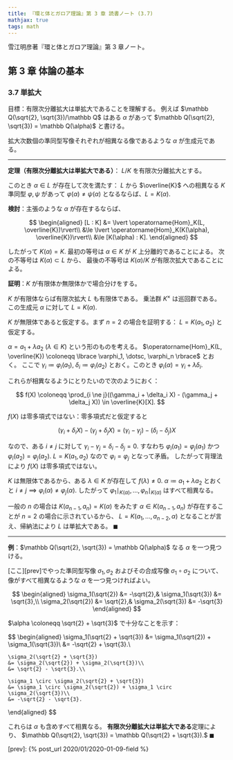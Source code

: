 ```yaml
---
title: 『環と体とガロア理論』第 3 章 読書ノート (3.7)
mathjax: true
tags: math
---
```


雪江明彦著『環と体とガロア理論』第 3 章ノート。

## 第 3 章 体論の基本

### 3.7 単拡大

目標：有限次分離拡大は単拡大であることを理解する。
例えば $\mathbb Q(\sqrt{2}, \sqrt{3})/\mathbb Q$ はある $\alpha$ があって
$\mathbb Q(\sqrt{2}, \sqrt{3}) = \mathbb Q(\alpha)$ と書ける。

拡大次数個の準同型写像それぞれが相異なる像であるような $\alpha$ が生成元である。

----

**定理（有限次分離拡大は単拡大である）**：
$L/K$ を有限次分離拡大とする。

このとき $\alpha \in L$ が存在して次を満たす：
$L$ から $\overline{K}$ への相異なる $K$ 準同型 $\varphi, \psi$ があって
$\varphi(\alpha) \ne \psi(\alpha)$ となるならば、$L = K(\alpha).$

**検討**：主張のような $\alpha$ が存在するならば、

$$
\begin{aligned}
    [L : K] &= \lvert \operatorname{Hom}_K(L, \overline{K})\rvert\\
    &\le \lvert \operatorname{Hom}_K(K(\alpha), \overline{K})\rvert\\
    &\le [K(\alpha) : K].
\end{aligned}
$$

したがって $K(\alpha) = K.$
最初の等号は $\alpha \in K$ が $K$ 上分離的であることによる。
次の不等号は $K(\alpha) \subset L$ から、
最後の不等号は $K(\alpha)/K$ が有限次拡大であることによる。

**証明**：$K$ が有限体か無限体かで場合分けをする。

$K$ が有限体ならば有限次拡大 $L$ も有限体である。
乗法群 $K^\times$ は巡回群である。この生成元 $\alpha$ に対して $L = K(\alpha).$

$K$ が無限体であると仮定する。まず $n = 2$ の場合を証明する：
$L = K(a_1, a_2)$ と仮定する。

$\alpha = a_1 + \lambda a_2$ $(\lambda \in K)$ という形のものを考える。
$\operatorname{Hom}_K(L, \overline{K}) \coloneqq \lbrace \varphi_1, \dotsc, \varphi_n \rbrace$ とおく。
ここで $\gamma_i \coloneqq \varphi_i(a_1),\; \delta_i \coloneqq \varphi_i(a_2)$
とおく。このとき $\varphi_i(\alpha) = \gamma_i + \lambda\delta_i.$

これらが相異なるようにとりたいので次のようにおく：

$$
f(X) \coloneqq \prod_{i \ne j}((\gamma_i + \delta_i X) - (\gamma_j + \delta_j X)) \in \overline{K}[X].
$$

$f(X)$ は零多項式ではない：零多項式だと仮定すると

$$
(\gamma_i + \delta_i X) - (\gamma_j + \delta_j X)
= (\gamma_i - \gamma_j) - (\delta_i - \delta_j)X
$$

なので、ある $i \ne j$ に対して $\gamma_i - \gamma_j = \delta_i - \delta_j = 0.$
すなわち $\varphi_i(a_1) = \varphi_j(a_1)$ かつ
$\varphi_i(a_2) = \varphi_j(a_2).$
$L = K(a_1, a_2)$ なので $\varphi_i = \varphi_j$ となって矛盾。
したがって背理法により $f(X)$ は零多項式ではない。

$K$ は無限体であるから、ある $\lambda \in K$ が存在して $f(\lambda) \ne 0.$
$\alpha \coloneqq a_1 + \lambda a_2$ とおくと
$i \ne j \implies \varphi_i(\alpha) \ne \varphi_j(\alpha).$
したがって $\varphi_1\mid_{K(\alpha)}, \dotsc, \varphi_n\mid_{K(\alpha)}$
はすべて相異なる。

一般の $n$ の場合は $K(a_{n - 1}, a_n) = K(\alpha)$ をみたす $\alpha \in K(a_{n - 1}, a_n)$ が存在することが
$n = 2$ の場合に示されているから、
$L = K(a_1, \dotsc, a_{n - 2}, \alpha)$ となることが言え、帰納法により $L$ は単拡大である。
$\blacksquare$

----

**例**：$\mathbb Q(\sqrt{2}, \sqrt{3}) = \mathbb Q(\alpha)$ なる $\alpha$ を一つ見つける。

[ここ][prev]でやった準同型写像 $\sigma_1, \sigma_2$ およびその合成写像
$\sigma_1 \circ \sigma_2$ について、像がすべて相異なるような $\alpha$ を一つ見つければよい。

$$
\begin{aligned}
\sigma_1(\sqrt{2}) &= -\sqrt{2},&
\sigma_1(\sqrt{3}) &= \sqrt{3},\\
\sigma_2(\sqrt{2}) &= \sqrt{2},&
\sigma_2(\sqrt{3}) &= -\sqrt{3}
\end{aligned}
$$

$\alpha \coloneqq \sqrt{2} + \sqrt{3}$ で十分なことを示す：

$$
\begin{aligned}
    \sigma_1(\sqrt{2} + \sqrt{3})
    &= \sigma_1(\sqrt{2}) + \sigma_1(\sqrt{3})\\
    &= -\sqrt{2} + \sqrt{3}.\\

    \sigma_2(\sqrt{2} + \sqrt{3})
    &= \sigma_2(\sqrt{2}) + \sigma_2(\sqrt{3})\\
    &= \sqrt{2} - \sqrt{3}.\\

    \sigma_1 \circ \sigma_2(\sqrt{2} + \sqrt{3})
    &= \sigma_1 \circ \sigma_2(\sqrt{2}) + \sigma_1 \circ \sigma_2(\sqrt{3})\\
    &= -\sqrt{2} - \sqrt{3}.
\end{aligned}
$$

これらは $\alpha$ も含めすべて相異なる。
**有限次分離拡大は単拡大である**定理により、
$\mathbb Q(\sqrt{2}, \sqrt{3}) = \mathbb Q(\sqrt{2} + \sqrt{3}).$
$\blacksquare$

[prev]: {% post_url 2020/01/2020-01-09-field %}
